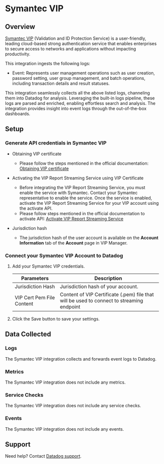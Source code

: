 # Symantec VIP

## Overview

[Symantec VIP][1] (Validation and ID Protection Service) is a user-friendly, leading cloud-based strong authentication service that enables enterprises to secure access to networks and applications without impacting productivity.

This integration ingests the following logs:

- Event: Represents user management operations such as user creation, password setting, user group management, and batch operations, including transaction details and result statuses.

This integration seamlessly collects all the above listed logs, channeling them into Datadog for analysis. Leveraging the built-in logs pipeline, these logs are parsed and enriched, enabling effortless search and analysis. The integration provides insight into event logs through the out-of-the-box dashboards.

## Setup

### Generate API credentials in Symantec VIP

- Obtaining VIP certificate
  - Please follow the steps mentioned in the official documentation: [Obtaining VIP certificate][2]

- Activating the VIP Report Streaming Service using VIP Certificate
  - Before integrating the VIP Report Streaming Service, you must enable the service with Symantec. Contact your Symantec representative to enable the service. Once the service is enabled, activate the VIP Report Streaming Service for your VIP account using the activate API.
  - Please follow steps mentioned in the official documentation to activate API: [Activate VIP Report Streaming Service][3]

- Jurisdiction hash
  - The jurisdiction hash of the user account is available on the **Account Information** tab of the **Account** page in VIP Manager.

### Connect your Symantec VIP Account to Datadog

1. Add your Symantec VIP credentials.

    | Parameters                            | Description                                                  |
    | ------------------------------------- | ------------------------------------------------------------ |
    | Jurisdiction Hash                     | Jurisdiction hash of your account.                           |
    | VIP Cert Pem File Content             | Content of VIP Certificate (.pem) file that will be used to connect to streaming endpoint                         |

2. Click the Save button to save your settings.

## Data Collected

### Logs

The Symantec VIP integration collects and forwards event logs to Datadog.

### Metrics

The Symantec VIP integration does not include any metrics.

### Service Checks

The Symantec VIP integration does not include any service checks.

### Events

The Symantec VIP integration does not include any events.

## Support

Need help? Contact [Datadog support][4].

[1]: https://vip.symantec.com/
[2]: https://techdocs.broadcom.com/us/en/symantec-security-software/identity-security/vip/cloud/vip-web-services-and-apis-v127046027-d2278e2328/VIP-Reporting-Streaming-Service/about-the-api-v109910792-d2376e278/obtaining-the-certificate-v109910553-d2376e636.html#v109910553
[3]: https://techdocs.broadcom.com/us/en/symantec-security-software/identity-security/vip/cloud/vip-web-services-and-apis-v127046027-d2278e2328/VIP-Reporting-Streaming-Service/about-the-api-v109910792-d2376e278/activating-the-v133376930-d2376e309.html
[4]: https://docs.datadoghq.com/help/